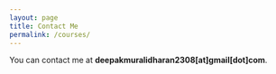 ```yaml
---
layout: page
title: Contact Me
permalink: /courses/
---
```


You can contact me at **deepakmuralidharan2308[at]gmail[dot]com**.
